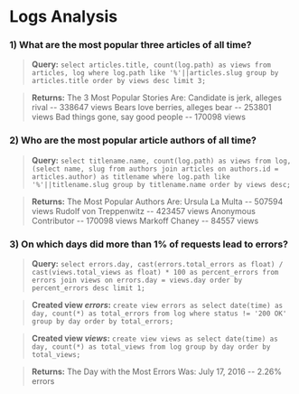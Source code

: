 # Logs Analysis

### 1) What are the most popular three articles of all time?
>**Query:** `select articles.title, count(log.path) as views from articles, log
  where log.path like '%'||articles.slug group by articles.title
  order by views desc limit 3;`

>**Returns:**
The 3 Most Popular Stories Are:
Candidate is jerk, alleges rival -- 338647 views
Bears love berries, alleges bear -- 253801 views
Bad things gone, say good people -- 170098 views

### 2) Who are the most popular article authors of all time?
>**Query:** `select titlename.name, count(log.path) as views from log,
  (select name, slug from authors join articles on
  authors.id = articles.author) as titlename
  where log.path like '%'||titlename.slug group by titlename.name
  order by views desc;`

>**Returns:**
> The Most Popular Authors Are:
Ursula La Multa -- 507594 views
Rudolf von Treppenwitz -- 423457 views
Anonymous Contributor -- 170098 views
Markoff Chaney -- 84557 views

### 3) On which days did more than 1% of requests lead to errors?
>**Query:** `select errors.day, cast(errors.total_errors as float) /
  cast(views.total_views as float) * 100 as percent_errors from errors
  join views on errors.day = views.day
  order by percent_errors desc limit 1;`

>**Created view _errors_:** `create view errors as select date(time) as day, count(*) as total_errors from log where status != '200 OK' group by day order by total_errors;`

>**Created view _views_:** `create view views as select date(time) as day, count(*) as total_views from log group by day order by total_views;`

>**Returns:**
> The Day with the Most Errors Was:
July 17, 2016 -- 2.26% errors
